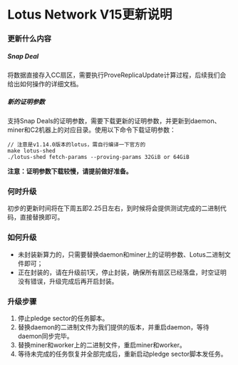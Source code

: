 # Lotus Network V15更新说明
### 更新什么内容
##### **Snap Deal**
将数据直接存入CC扇区，需要执行ProveReplicaUpdate计算过程，后续我们会给出如何操作的详细文档。
##### **新的证明参数**
支持Snap Deals的证明参数，需要下载更新的证明参数，并更新到daemon、miner和C2机器上的对应目录。使用以下命令下载证明参数：
  ```
  // 注意是v1.14.0版本的lotus，需自行编译一下官方的
  make lotus-shed
  ./lotus-shed fetch-params --proving-params 32GiB or 64GiB
  ```
**注意：证明参数下载较慢，请提前做好准备。**

### 何时升级
初步的更新时间将在下周五即2.25日左右，到时候将会提供测试完成的二进制代码，直接替换即可。

### 如何升级
- 未封装新算力的，只需要替换daemon和miner上的证明参数、Lotus二进制文件即可；
- 正在封装的，请在升级前1天，停止封装，确保所有扇区已经落盘，时空证明没有错误，升级完成后再开启封装。

### 升级步骤
1. 停止pledge sector的任务脚本。
2. 替换daemon的二进制文件为我们提供的版本，并重启daemon，等待daemon同步完毕。
3. 替换miner和worker上的二进制文件，重启miner和worker。
4. 等待未完成的任务恢复并全部完成后，重新启动pledge sector脚本发任务。
